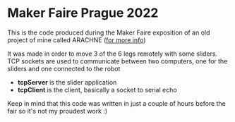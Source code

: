 # Maker Faire Prague 2022

This is the code produced during the Maker Faire exposition of an old project of mine called ARACHNE ([for more info](https://www.youtube.com/channel/UCInXuTPAg9Gda9SzNKTq7eQ))

It was made in order to move 3 of the 6 legs remotely with some sliders. TCP sockets are used to communicate between two computers, one for the sliders and one connected to the robot

- **tcpServer** is the slider application
- **tcpClient** is the client, basically a socket to serial echo

Keep in mind that this code was written in just a couple of hours before the fair so it's not my proudest work :)
